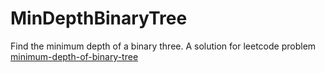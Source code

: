 # MinDepthBinaryTree
Find the minimum depth of a binary three.
A solution for leetcode problem [minimum-depth-of-binary-tree](http://www.nowcoder.com/practice/e08819cfdeb34985a8de9c4e6562e724?tpId=46&tqId=29030&rp=1&ru=/ta/leetcode&qru=/ta/leetcode/question-ranking "minimum-depth-of-binary-tree")

